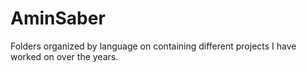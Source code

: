 # AminSaber

Folders organized by language on containing different projects I have worked on over the years.
